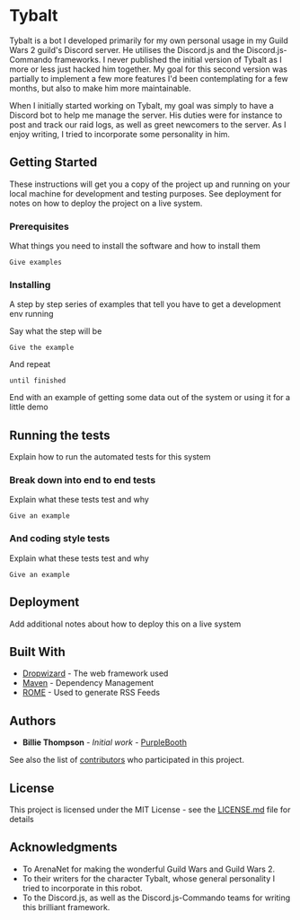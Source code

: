 # Tybalt

Tybalt is a bot I developed primarily for my own personal usage in my Guild Wars 2 guild's Discord server. He utilises the Discord.js and the Discord.js-Commando frameworks. I never published the initial version of Tybalt as I more or less just hacked him together. My goal for this second version was partially to implement a few more features I'd been contemplating for a few months, but also to make him more maintainable.

When I initially started working on Tybalt, my goal was simply to have a Discord bot to help me manage the server. His duties were for instance to post and track our raid logs, as well as greet newcomers to the server. As I enjoy writing, I tried to incorporate some personality in him.

## Getting Started

These instructions will get you a copy of the project up and running on your local machine for development and testing purposes. See deployment for notes on how to deploy the project on a live system.

### Prerequisites

What things you need to install the software and how to install them

```
Give examples
```

### Installing

A step by step series of examples that tell you have to get a development env running

Say what the step will be

```
Give the example
```

And repeat

```
until finished
```

End with an example of getting some data out of the system or using it for a little demo

## Running the tests

Explain how to run the automated tests for this system

### Break down into end to end tests

Explain what these tests test and why

```
Give an example
```

### And coding style tests

Explain what these tests test and why

```
Give an example
```

## Deployment

Add additional notes about how to deploy this on a live system

## Built With

* [Dropwizard](http://www.dropwizard.io/1.0.2/docs/) - The web framework used
* [Maven](https://maven.apache.org/) - Dependency Management
* [ROME](https://rometools.github.io/rome/) - Used to generate RSS Feeds

## Authors

* **Billie Thompson** - *Initial work* - [PurpleBooth](https://github.com/PurpleBooth)

See also the list of [contributors](https://github.com/your/project/contributors) who participated in this project.

## License

This project is licensed under the MIT License - see the [LICENSE.md](LICENSE.md) file for details

## Acknowledgments

* To ArenaNet for making the wonderful Guild Wars and Guild Wars 2.
* To their writers for the character Tybalt, whose general personality I tried to incorporate in this robot.
* To the Discord.js, as well as the Discord.js-Commando teams for writing this brilliant framework.